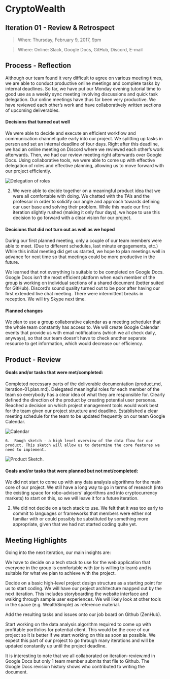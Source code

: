 # CryptoWealth

## Iteration 01 - Review & Retrospect

> When: Thursday, February 9, 2017, 9pm
 
> Where: Online: Slack, Google Docs, GitHub, Discord, E-mail

## Process - Reflection

Although our team found it very difficult to agree on various meeting times, we are able to conduct productive online meetings and complete tasks by internal deadlines. So far, we have put our Monday evening tutorial time to good use as a weekly sync meeting involving discussions and quick task delegation. Our online meetings have thus far been very productive. We have reviewed each other’s work and have collaboratively written sections of upcoming deliverables.

#### Decisions that turned out well


We were able to decide and execute an efficient workflow and communication channel quite early into our project. We splitting up tasks in person and set an internal deadline of four days. Right after this deadline, we had an online meeting on Discord where we reviewed each other’s work afterwards. Then, we had our review meeting right afterwards over Google Docs. Using collaborative tools, we were able to come up with effective delegation of roles and effective planning, allowing us to move forward with our project efficiently.

![Delegation of roles](https://puu.sh/tWfgL/5fef0529fe.png)

2. We were able to decide together on a meaningful product idea that we were all comfortable with doing. We chatted with the TA’s and the professor in order to solidify our angle and approach towards defining our user base and solving their problem. While this made our first iteration slightly rushed (making it only four days), we hope to use this decision to go forward with a clear vision for our project.

#### Decisions that did not turn out as well as we hoped


During our first planned meeting, only a couple of our team members were able to meet. (Due to different schedules, last minute engagements, etc.) While this initial meeting did get us started, we hope to plan meetings well in advance for next time so that meetings could be more productive in the future.

We learned that not everything is suitable to be completed on Google Docs.  Google Docs isn’t the most efficient platform when each member of the group is working on individual sections of a shared document (better suited for GitHub).
Discord’s sound quality turned out to be poor after having our first extended live chat meeting. There were intermittent breaks in reception. We will try Skype next time.


#### Planned changes


We plan to use a group collaborative calendar as a meeting scheduler that the whole team constantly has access to. We will create Google Calendar events that provide us with email notifications (which we all check daily, anyways), so that our team doesn’t have to check another separate resource to get information, which would decrease our efficiency.


## Product - Review

#### Goals and/or tasks that were met/completed:


Completed necessary parts of the deliverable documentation (product.md, iteration-01.plan.md).
Delegated meaningful roles for each member of the team so everybody has a clear idea of what they are responsible for.
Clearly defined the direction of the product by creating potential user personas.
Reached a decision on which project management tools would work best for the team given our project structure and deadline.
Established a clear meeting schedule for the team to be updated frequently on our team Google Calendar.

![Calendar](https://puu.sh/tWg9v/be340b157f.png)

	6.  Rough sketch - a high level overview of the data flow for our product. This sketch will allow us to determine the core features we need to implement.

![Product Sketch](https://puu.sh/tWg3y/a7718561ad.png).

#### Goals and/or tasks that were planned but not met/completed:


We did not start to come up with any data analysis algorithms for the main core of our project. We still have a long way to go in terms of research (into the existing space for robo-advisors’ algorithms and into cryptocurrency markets) to start on this, so we will leave it for a future iteration.

2.   We did not decide on a tech stack to use. We felt that it was too early to commit to languages or frameworks that members were either not familiar with or could possibly be substituted by something more appropriate, given that we had not started coding quite yet.


## Meeting Highlights

Going into the next iteration, our main insights are:

We have to decide on a tech stack to use for the web application that everyone in the group is comfortable with (or is willing to learn) and is suitable for what we plan to achieve with the project.

Decide on a basic high-level project design structure as a starting point for us to start coding.  We will have our project architecture mapped out by the next iteration.  This includes storyboarding the website interface and walking through sample user experiences. We will likely look at other tools in the space (e.g. WealthSimple) as reference material.

Add the resulting tasks and issues onto our job board on Github (ZenHub).

Start working on the data analysis algorithm required to come up with profitable portfolios for potential client. This would be the core of our project so it is better if we start working on this as soon as possible. We expect this part of our project to go through many iterations and will be updated constantly up until the project deadline.

It is interesting to note that we all collaborated on iteration-review.md in Google Docs but only 1 team member submits that file to Github. The Google Docs revision history shows who contributed to writing the document.

